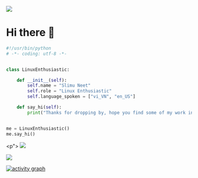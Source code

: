 <p>
  <a href="https://count.getloli.com/"><img src="https://count.getloli.com/get/@:slimulv1"></a>
</p>

<h1>Hi there 👋</h1>

```python
#!/usr/bin/python
# -*- coding: utf-8 -*-


class LinuxEnthusiastic:

    def __init__(self):
        self.name = "Slimu Neet"
        self.role = "Linux Enthusiastic"
        self.language_spoken = ["vi_VN", "en_US"]

    def say_hi(self):
        print("Thanks for dropping by, hope you find some of my work interesting.")


me = LinuxEnthusiastic()
me.say_hi()
```

<p">
  <img src="https://spotify-github-profile.vercel.app/api/view?uid=ox8j4b18recq7zrlig89bwg8m&cover_image=true&theme=novatorem&show_offline=true&background_color=121212&interchange=false&bar_color=53b14f&bar_color_cover=false">
</p>

<p>
  <img src="https://spotify-recently-played-readme.vercel.app/api?user=ox8j4b18recq7zrlig89bwg8m&count=5">
</p>

[![activity graph](https://github-readme-activity-graph.vercel.app/graph?username=slimulv1&theme=github-dark-dimmed&custom_title=slimulv1%20Activity%20Graph&hide_border=true)](https://github.com/ashutosh00710/github-readme-activity-graph)

